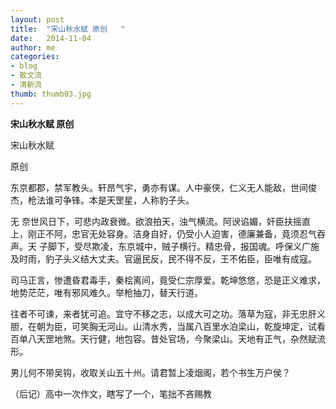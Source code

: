 ```yaml
---
layout: post
title:  "宋山秋水赋 原创   "
date:   2014-11-04 
author: me
categories: 
- blog
- 散文流
- 清新流
thumb: thumb03.jpg
---
```




<b>宋山秋水赋 原创  </b> 



宋山秋水赋

原创

东京都郡，禁军教头。轩昂气宇，勇亦有谋。人中豪侠，仁义无人能敌，世间俊杰，枪法谁可争锋。本是天罡星，人称豹子头。

无 奈世风日下，可悲内政衰微。欲浪拍天，浊气横流。阿谀谄媚，奸臣扶摇直上，刚正不阿，忠官无处容身。洁身自好，仍受小人迫害，德廉兼备，竟须忍气吞声。天 子脚下，受尽欺凌，东京城中，贼子横行。精忠骨，报国魂。呼保义广施及时雨，豹子头义结大丈夫。官逼民反，民不得不反，王不佑臣，臣唯有成寇。

司马正言，惨遭昏君毒手，秦桧离间，竟受仁宗厚爱。乾坤悠悠，恐是正义难求，地势茫茫，唯有邪风难久。举枪抽刀，替天行道。

往者不可谏，来者犹可追。宜守不移之志，以成大可之功。落草为寇，非无忠肝义胆，在朝为臣，可笑胸无河山。山清水秀，当属八百里水泊梁山，乾旋坤定，试看百单八天罡地煞。天行健，地包容。昔处官场，今聚梁山。天地有正气，杂然赋流形。

男儿何不带吴钩，收取关山五十州。请君暂上凌烟阁，若个书生万户侯？

（后记）高中一次作文，瞎写了一个，笔拙不吝赐教
